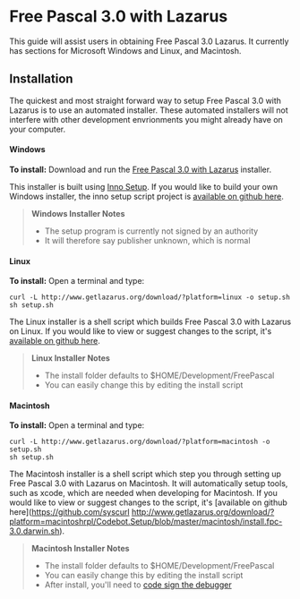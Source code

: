 # Free Pascal 3.0 with Lazarus

This guide will assist users in obtaining Free Pascal 3.0 Lazarus. It currently has sections for Microsoft Windows and Linux, and Macintosh.

## Installation

The quickest and most straight forward way to setup Free Pascal 3.0 with Lazarus is to use an automated installer. These automated installers will not interfere with other development envrionments you might already have on your computer.

#### Windows

**__To install:__** Download and run the [Free Pascal 3.0 with Lazarus](http://www.getlazarus.org/download/?platform=windows) installer.

This installer is built using [Inno Setup](http://www.jrsoftware.org/isinfo.php). If you would like to build your own Windows installer, the inno setup script project is [available on github here](https://github.com/sysrpl/Codebot.Setup/blob/master/windows/setup.iss).

> **Windows Installer Notes**
> - The setup program is currently not signed by an authority
> - It will therefore say publisher unknown, which is normal

#### Linux

**__To install:__** Open a terminal and type:

```
curl -L http://www.getlazarus.org/download/?platform=linux -o setup.sh
sh setup.sh
```

The Linux installer is a shell script which builds Free Pascal 3.0 with Lazarus on Linux. If you would like to view or suggest changes to the script, it's [available on github here](https://github.com/sysrpl/Codebot.Setup/blob/master/linux/install.fpc-3.0.linux.sh).

> **Linux Installer Notes**
> - The install folder defaults to $HOME/Development/FreePascal
> - You can easily change this by editing the install script

#### Macintosh

**__To install:__** Open a terminal and type:

```
curl -L http://www.getlazarus.org/download/?platform=macintosh -o setup.sh
sh setup.sh
```

The Macintosh installer is a shell script which step you through setting up Free Pascal 3.0 with Lazarus on Macintosh. It will automatically setup tools, such as xcode, which are needed when developing for Macintosh. If you would like to view or suggest changes to the script, it's [available on github here](https://github.com/syscurl http://www.getlazarus.org/download/?platform=macintoshrpl/Codebot.Setup/blob/master/macintosh/install.fpc-3.0.darwin.sh).

> **Macintosh Installer Notes**
> - The install folder defaults to $HOME/Development/FreePascal
> - You can easily change this by editing the install script
> - After install, you'll need to [code sign the debugger](http://www.getlazarus.org/setup/macintosh/)

